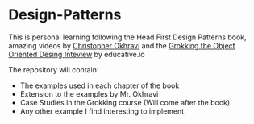 # Design-Patterns

This is personal learning following the Head First Design Patterns book, amazing videos by [Christopher Okhravi](https://www.youtube.com/playlist?list=PLrhzvIcii6GNjpARdnO4ueTUAVR9eMBpc) and the [Grokking the Object Oriented Desing Inteview](https://www.educative.io/courses/grokking-the-object-oriented-design-interview) by educative.io

The repository will contain:

- The examples used in each chapter of the book
- Extension to the examples by Mr. Okhravi
- Case Studies in the Grokking course (Will come after the book)
- Any other example I find interesting to implement. 
